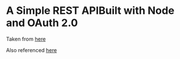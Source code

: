 # A Simple REST APIBuilt with Node and  OAuth 2.0

Taken from [here](https://www.sitepoint.com/build-a-simple-rest-api-with-node-and-oauth-2-0/)

Also referenced [here](https://developer.okta.com/blog/2018/08/21/build-secure-rest-api-with-node)
